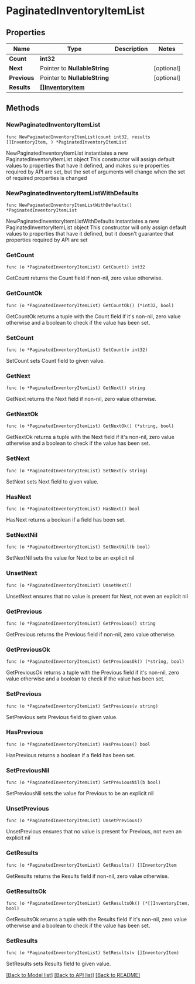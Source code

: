 # PaginatedInventoryItemList

## Properties

Name | Type | Description | Notes
------------ | ------------- | ------------- | -------------
**Count** | **int32** |  | 
**Next** | Pointer to **NullableString** |  | [optional] 
**Previous** | Pointer to **NullableString** |  | [optional] 
**Results** | [**[]InventoryItem**](InventoryItem.md) |  | 

## Methods

### NewPaginatedInventoryItemList

`func NewPaginatedInventoryItemList(count int32, results []InventoryItem, ) *PaginatedInventoryItemList`

NewPaginatedInventoryItemList instantiates a new PaginatedInventoryItemList object
This constructor will assign default values to properties that have it defined,
and makes sure properties required by API are set, but the set of arguments
will change when the set of required properties is changed

### NewPaginatedInventoryItemListWithDefaults

`func NewPaginatedInventoryItemListWithDefaults() *PaginatedInventoryItemList`

NewPaginatedInventoryItemListWithDefaults instantiates a new PaginatedInventoryItemList object
This constructor will only assign default values to properties that have it defined,
but it doesn't guarantee that properties required by API are set

### GetCount

`func (o *PaginatedInventoryItemList) GetCount() int32`

GetCount returns the Count field if non-nil, zero value otherwise.

### GetCountOk

`func (o *PaginatedInventoryItemList) GetCountOk() (*int32, bool)`

GetCountOk returns a tuple with the Count field if it's non-nil, zero value otherwise
and a boolean to check if the value has been set.

### SetCount

`func (o *PaginatedInventoryItemList) SetCount(v int32)`

SetCount sets Count field to given value.


### GetNext

`func (o *PaginatedInventoryItemList) GetNext() string`

GetNext returns the Next field if non-nil, zero value otherwise.

### GetNextOk

`func (o *PaginatedInventoryItemList) GetNextOk() (*string, bool)`

GetNextOk returns a tuple with the Next field if it's non-nil, zero value otherwise
and a boolean to check if the value has been set.

### SetNext

`func (o *PaginatedInventoryItemList) SetNext(v string)`

SetNext sets Next field to given value.

### HasNext

`func (o *PaginatedInventoryItemList) HasNext() bool`

HasNext returns a boolean if a field has been set.

### SetNextNil

`func (o *PaginatedInventoryItemList) SetNextNil(b bool)`

 SetNextNil sets the value for Next to be an explicit nil

### UnsetNext
`func (o *PaginatedInventoryItemList) UnsetNext()`

UnsetNext ensures that no value is present for Next, not even an explicit nil
### GetPrevious

`func (o *PaginatedInventoryItemList) GetPrevious() string`

GetPrevious returns the Previous field if non-nil, zero value otherwise.

### GetPreviousOk

`func (o *PaginatedInventoryItemList) GetPreviousOk() (*string, bool)`

GetPreviousOk returns a tuple with the Previous field if it's non-nil, zero value otherwise
and a boolean to check if the value has been set.

### SetPrevious

`func (o *PaginatedInventoryItemList) SetPrevious(v string)`

SetPrevious sets Previous field to given value.

### HasPrevious

`func (o *PaginatedInventoryItemList) HasPrevious() bool`

HasPrevious returns a boolean if a field has been set.

### SetPreviousNil

`func (o *PaginatedInventoryItemList) SetPreviousNil(b bool)`

 SetPreviousNil sets the value for Previous to be an explicit nil

### UnsetPrevious
`func (o *PaginatedInventoryItemList) UnsetPrevious()`

UnsetPrevious ensures that no value is present for Previous, not even an explicit nil
### GetResults

`func (o *PaginatedInventoryItemList) GetResults() []InventoryItem`

GetResults returns the Results field if non-nil, zero value otherwise.

### GetResultsOk

`func (o *PaginatedInventoryItemList) GetResultsOk() (*[]InventoryItem, bool)`

GetResultsOk returns a tuple with the Results field if it's non-nil, zero value otherwise
and a boolean to check if the value has been set.

### SetResults

`func (o *PaginatedInventoryItemList) SetResults(v []InventoryItem)`

SetResults sets Results field to given value.



[[Back to Model list]](../README.md#documentation-for-models) [[Back to API list]](../README.md#documentation-for-api-endpoints) [[Back to README]](../README.md)


